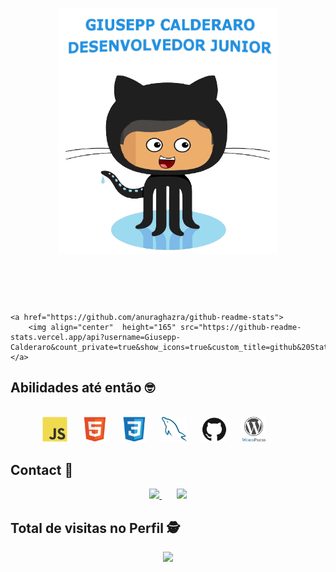 <p align="center">
    <img align="center" width="350" src="giusepp.png"/>
    <img align="center" width="350"  src="Octocat.png">
</p>
<br>
<br>

<p align="center">
    <a href="https://github.com/anuraghazra/github-readme-stats">
        <img align="center" src="https://github-readme-stats.vercel.app/api/top-langs/?username=Giusepp-Calderaro" alt="">
    </a>

    <a href="https://github.com/anuraghazra/github-readme-stats">
        <img align="center"  height="165" src="https://github-readme-stats.vercel.app/api?username=Giusepp-Calderaro&count_private=true&show_icons=true&custom_title=github&20Status&hide=issues/>
    </a>
</p>

## Abilidades até então :nerd_face:
<p align=""center>
    &nbsp;&nbsp;&nbsp;&nbsp;&nbsp;&nbsp;&nbsp;&nbsp;&nbsp;&nbsp;&nbsp;&nbsp;&nbsp;&nbsp;&nbsp;&nbsp;&nbsp;&nbsp;&nbsp;&nbsp;&nbsp;&nbsp;&nbsp;&nbsp;&nbsp;&nbsp;&nbsp;&nbsp;&nbsp;&nbsp;&nbsp;&nbsp;&nbsp;&nbsp;&nbsp;&nbsp;&nbsp;&nbsp;&nbsp;&nbsp;&nbsp;&nbsp;&nbsp;&nbsp;&nbsp;&nbsp;&nbsp;&nbsp;&nbsp;&nbsp;&nbsp;&nbsp;&nbsp;&nbsp;&nbsp;&nbsp;&nbsp;&nbsp;&nbsp;&nbsp;&nbsp;&nbsp;&nbsp;&nbsp;&nbsp;&nbsp;&nbsp;&nbsp;&nbsp;&nbsp;&nbsp;&nbsp;&nbsp;&nbsp;&nbsp;&nbsp;&nbsp;&nbsp;&nbsp;&nbsp;&nbsp;&nbsp;&nbsp;&nbsp;&nbsp;&nbsp;&nbsp;&nbsp;&nbsp;&nbsp;&nbsp;&nbsp;&nbsp;&nbsp;&nbsp;&nbsp;&nbsp;&nbsp;&nbsp;&nbsp;&nbsp;&nbsp;&nbsp;&nbsp;&nbsp;&nbsp;&nbsp;&nbsp;&nbsp;&nbsp;&nbsp;&nbsp;&nbsp;&nbsp;&nbsp;&nbsp;&nbsp;&nbsp;&nbsp;&nbsp;&nbsp;&nbsp;&nbsp;&nbsp;&nbsp;&nbsp;&nbsp;&nbsp;&nbsp;&nbsp;&nbsp;&nbsp;&nbsp;&nbsp;&nbsp;&nbsp;&nbsp;&nbsp;&nbsp;&nbsp;
    <img height="40px" src="https://raw.githubusercontent.com/devicons/devicon/master/icons/javascript/javascript-original.svg">
    &nbsp;&nbsp;&nbsp;&nbsp;
    <img height="40px" src="https://raw.githubusercontent.com/devicons/devicon/master/icons/html5/html5-original.svg">
    &nbsp;&nbsp;&nbsp;&nbsp;
    <img height="40px" src="https://raw.githubusercontent.com/devicons/devicon/master/icons/css3/css3-original.svg">
    &nbsp;&nbsp;&nbsp;&nbsp;
    <img height="40px" src="https://raw.githubusercontent.com/devicons/devicon/master/icons/mysql/mysql-original.svg">
    &nbsp;&nbsp;&nbsp;&nbsp;
    <img height="40px" src="https://raw.githubusercontent.com/devicons/devicon/master/icons/github/github-original.svg">
    &nbsp;&nbsp;&nbsp;&nbsp;
    <img height="40px" src="https://raw.githubusercontent.com/devicons/devicon/master/icons/wordpress/wordpress-original.svg">
</p>

## Contact :iphone:

<p align="center">
    <a href="https://github.com/Giusepp-CAlderaro">
        <img src="https://img.shields.io/badge/github-%23100000.svg?&styles=for-the-badge&logo=github&logocolor=white&link=mailto:https://github.com/Giusepp-Calderaro">
    </a>
    &nbsp;&nbsp;&nbsp;&nbsp;&nbsp;
    <a href="mailto:giusepp.c.calderaro@gmail.com">
        <img src="https://img.shields.io/badge/gmail-D14836?&styles=for-the-badge&logo=gmail&logocolor=white&link=mailto:giusepp.c.calderaro@gmail.com">
    </a>
</p>

## Total de visitas no Perfil :detective: 

<p align="center">
    <img src="https://profile-counter.glitch.me/Giusepp-Calderaro/count.svg">
</p>
</p>
